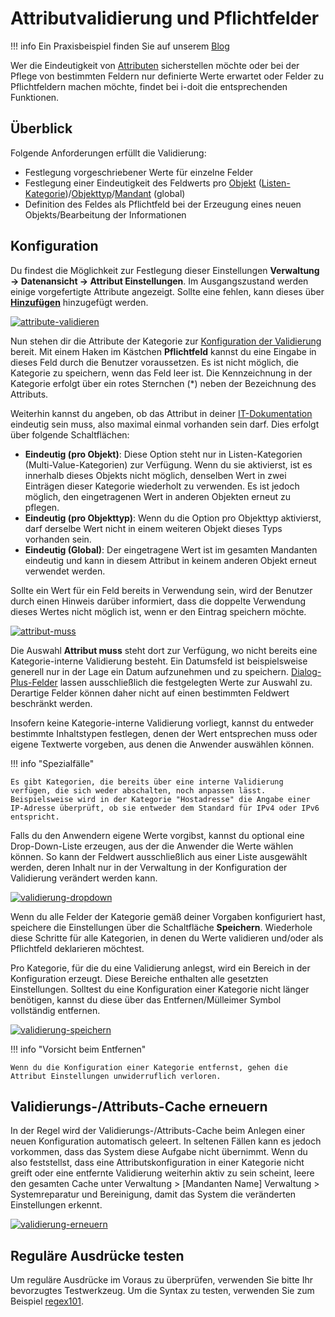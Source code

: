 # Attributvalidierung und Pflichtfelder

!!! info
    Ein Praxisbeispiel finden Sie auf unserem [Blog](https://www.i-doit.com/blog/validierung-von-daten-und-eingaben-in-i-doit/)

Wer die Eindeutigkeit von [Attributen](../glossar.md) sicherstellen möchte oder bei der Pflege von bestimmten Feldern nur definierte Werte erwartet oder Felder zu Pflichtfeldern machen möchte, findet bei i-doit die entsprechenden Funktionen.

## Überblick

Folgende Anforderungen erfüllt die Validierung:

*   Festlegung vorgeschriebener Werte für einzelne Felder
*   Festlegung einer Eindeutigkeit des Feldwerts pro [Objekt](../grundlagen/struktur-it-dokumentation.md) ([Listen-Kategorie](../grundlagen/struktur-it-dokumentation.md))/[Objekttyp](../grundlagen/struktur-it-dokumentation.md)/[Mandant](../glossar.md) (global)
*   Definition des Feldes als Pflichtfeld bei der Erzeugung eines neuen Objekts/Bearbeitung der Informationen

## Konfiguration

Du findest die Möglichkeit zur Festlegung dieser Einstellungen **Verwaltung → Datenansicht → Attribut Einstellungen**. Im Ausgangszustand werden einige vorgefertigte Attribute angezeigt. Sollte eine fehlen, kann dieses über [**Hinzufügen**](../administration/verwaltung/datenansicht/attribut-einstellungen.md) hinzugefügt werden.

[![attribute-validieren](../assets/images/de/effizientes-dokumentieren/attributvalidierung-und-pflichtfelder/vup-1.png)](../assets/images/de/effizientes-dokumentieren/attributvalidierung-und-pflichtfelder/vup-1.png)

Nun stehen dir die Attribute der Kategorie zur [Konfiguration der Validierung](../administration/verwaltung/datenansicht/attribut-einstellungen.md#verwendung) bereit. Mit einem Haken im Kästchen **Pflichtfeld** kannst du eine Eingabe in dieses Feld durch die Benutzer voraussetzen. Es ist nicht möglich, die Kategorie zu speichern, wenn das Feld leer ist. Die Kennzeichnung in der Kategorie erfolgt über ein rotes Sternchen (\*) neben der Bezeichnung des Attributs.

Weiterhin kannst du angeben, ob das Attribut in deiner [IT-Dokumentation](../grundlagen/struktur-it-dokumentation.md) eindeutig sein muss, also maximal einmal vorhanden sein darf. Dies erfolgt über folgende Schaltflächen:

*   **Eindeutig (pro Objekt)**: Diese Option steht nur in Listen-Kategorien (Multi-Value-Kategorien) zur Verfügung. Wenn du sie aktivierst, ist es innerhalb dieses Objekts nicht möglich, denselben Wert in zwei Einträgen dieser Kategorie wiederholt zu verwenden. Es ist jedoch möglich, den eingetragenen Wert in anderen Objekten erneut zu pflegen.
*   **Eindeutig (pro Objekttyp)**: Wenn du die Option pro Objekttyp aktivierst, darf derselbe Wert nicht in einem weiteren Objekt dieses Typs vorhanden sein.
*   **Eindeutig (Global)**: Der eingetragene Wert ist im gesamten Mandanten eindeutig und kann in diesem Attribut in keinem anderen Objekt erneut verwendet werden.

Sollte ein Wert für ein Feld bereits in Verwendung sein, wird der Benutzer durch einen Hinweis darüber informiert, dass die doppelte Verwendung dieses Wertes nicht möglich ist, wenn er den Eintrag speichern möchte.

[![attribut-muss](../assets/images/de/effizientes-dokumentieren/attributvalidierung-und-pflichtfelder/vup-2.png)](../assets/images/de/effizientes-dokumentieren/attributvalidierung-und-pflichtfelder/vup-2.png)

Die Auswahl **Attribut muss** steht dort zur Verfügung, wo nicht bereits eine Kategorie-interne Validierung besteht. Ein Datumsfeld ist beispielsweise generell nur in der Lage ein Datum aufzunehmen und zu speichern. [Dialog-Plus-Felder](../grundlagen/attributfelder.md#dialog-plus-feld-erweitertes-drop-down) lassen ausschließlich die festgelegten Werte zur Auswahl zu. Derartige Felder können daher nicht auf einen bestimmten Feldwert beschränkt werden.

Insofern keine Kategorie-interne Validierung vorliegt, kannst du entweder bestimmte Inhaltstypen festlegen, denen der Wert entsprechen muss oder eigene Textwerte vorgeben, aus denen die Anwender auswählen können.

!!! info "Spezialfälle"

    Es gibt Kategorien, die bereits über eine interne Validierung verfügen, die sich weder abschalten, noch anpassen lässt. Beispielsweise wird in der Kategorie "Hostadresse" die Angabe einer IP-Adresse überprüft, ob sie entweder dem Standard für IPv4 oder IPv6 entspricht.

Falls du den Anwendern eigene Werte vorgibst, kannst du optional eine Drop-Down-Liste erzeugen, aus der die Anwender die Werte wählen können. So kann der Feldwert ausschließlich aus einer Liste ausgewählt werden, deren Inhalt nur in der Verwaltung in der Konfiguration der Validierung verändert werden kann.

[![validierung-dropdown](../assets/images/de/effizientes-dokumentieren/attributvalidierung-und-pflichtfelder/vup-3.png)](../assets/images/de/effizientes-dokumentieren/attributvalidierung-und-pflichtfelder/vup-3.png)

Wenn du alle Felder der Kategorie gemäß deiner Vorgaben konfiguriert hast, speichere die Einstellungen über die Schaltfläche **Speichern**. Wiederhole diese Schritte für alle Kategorien, in denen du Werte validieren und/oder als Pflichtfeld deklarieren möchtest.

Pro Kategorie, für die du eine Validierung anlegst, wird ein Bereich in der Konfiguration erzeugt. Diese Bereiche enthalten alle gesetzten Einstellungen. Solltest du eine Konfiguration einer Kategorie nicht länger benötigen, kannst du diese über das Entfernen/Mülleimer Symbol vollständig entfernen.

[![validierung-speichern](../assets/images/de/effizientes-dokumentieren/attributvalidierung-und-pflichtfelder/vup-4.png)](../assets/images/de/effizientes-dokumentieren/attributvalidierung-und-pflichtfelder/vup-4.png)

!!! info "Vorsicht beim Entfernen"

    Wenn du die Konfiguration einer Kategorie entfernst, gehen die Attribut Einstellungen unwiderruflich verloren.

## Validierungs-/Attributs-Cache erneuern

In der Regel wird der Validierungs-/Attributs-Cache beim Anlegen einer neuen Konfiguration automatisch geleert. In seltenen Fällen kann es jedoch vorkommen, dass das System diese Aufgabe nicht übernimmt. Wenn du also feststellst, dass eine Attributskonfiguration in einer Kategorie nicht greift oder eine entfernte Validierung weiterhin aktiv zu sein scheint, leere den gesamten Cache unter Verwaltung > [Mandanten Name] Verwaltung > Systemreparatur und Bereinigung, damit das System die veränderten Einstellungen erkennt.

[![validierung-erneuern](../assets/images/de/effizientes-dokumentieren/attributvalidierung-und-pflichtfelder/vup-5.png)](../assets/images/de/effizientes-dokumentieren/attributvalidierung-und-pflichtfelder/vup-5.png)

## Reguläre Ausdrücke testen

Um reguläre Ausdrücke im Voraus zu überprüfen, verwenden Sie bitte Ihr bevorzugtes Testwerkzeug. Um die Syntax zu testen, verwenden Sie zum Beispiel [regex101](https://regex101.com/).

